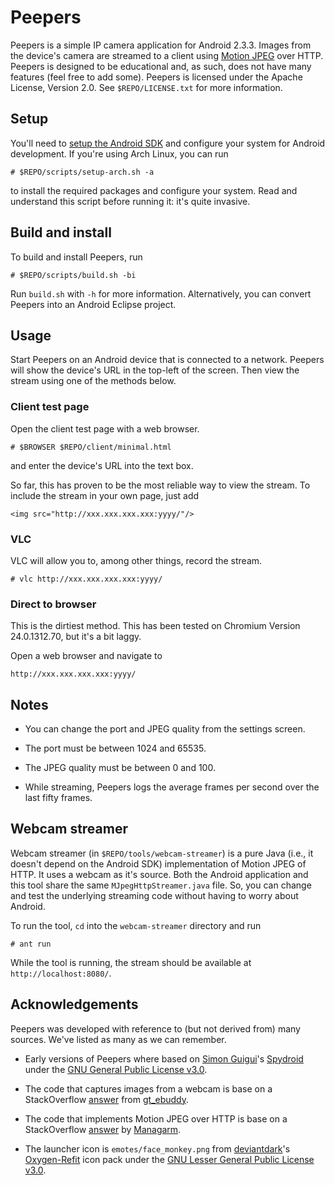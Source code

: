 Peepers
=======

Peepers is a simple IP camera application for Android 2.3.3. Images from the
device's camera are streamed to a client using [Motion
JPEG](http://en.wikipedia.org/wiki/Motion_JPEG) over HTTP. Peepers is designed
to be educational and, as such, does not have many features (feel free to add
some). Peepers is licensed under the Apache License, Version 2.0. See
``$REPO/LICENSE.txt`` for more information.

Setup
-----

You'll need to [setup the Android
SDK](http://developer.android.com/sdk/installing/index.html) and configure your
system for Android development. If you're using Arch Linux, you can run

    # $REPO/scripts/setup-arch.sh -a

to install the required packages and configure your system. Read and understand
this script before running it: it's quite invasive.

Build and install
-----------------

To build and install Peepers, run

    # $REPO/scripts/build.sh -bi

Run ``build.sh`` with ``-h`` for more information. Alternatively, you can
convert Peepers into an Android Eclipse project.

Usage
-----

Start Peepers on an Android device that is connected to a network. Peepers will
show the device's URL in the top-left of the screen. Then view the stream using
one of the methods below.

### Client test page

Open the client test page with a web browser.

    # $BROWSER $REPO/client/minimal.html

and enter the device's URL into the text box.

So far, this has proven to be the most reliable way to view the stream. To
include the stream in your own page, just add

    <img src="http://xxx.xxx.xxx.xxx:yyyy/"/>

### VLC

VLC will allow you to, among other things, record the stream.

    # vlc http://xxx.xxx.xxx.xxx:yyyy/

### Direct to browser

This is the dirtiest method. This has been tested on Chromium Version
24.0.1312.70, but it's a bit laggy.

Open a web browser and navigate to

    http://xxx.xxx.xxx.xxx:yyyy/

Notes
-----

* You can change the port and JPEG quality from the settings screen.

* The port must be between 1024 and 65535.

* The JPEG quality must be between 0 and 100.

* While streaming, Peepers logs the average frames per second over the last
  fifty frames.

Webcam streamer
---------------

Webcam streamer (in ``$REPO/tools/webcam-streamer``) is a pure Java (i.e.,
it doesn't depend on the Android SDK) implementation of Motion JPEG of HTTP. It
uses a webcam as it's source. Both the Android application and this tool
share the same ``MJpegHttpStreamer.java`` file. So, you can change and test the
underlying streaming code without having to worry about Android.

To run the tool, ``cd`` into the ``webcam-streamer`` directory and run

    # ant run

While the tool is running, the stream should be available at
``http://localhost:8080/``.

Acknowledgements
----------------

Peepers was developed with reference to (but not derived from) many sources.
We've listed as many as we can remember.

* Early versions of Peepers where based on
  [Simon Guigui](http://majorkernelpanic.net/)'s
  [Spydroid](https://code.google.com/p/spydroid-ipcamera/) under the
  [GNU General Public License v3.0](http://www.gnu.org/licenses/gpl.html).

* The code that captures images from a webcam is base on a StackOverflow
  [answer](http://stackoverflow.com/a/9046345) from
  [gt_ebuddy](http://stackoverflow.com/users/607637/gt-ebuddy).

* The code that implements Motion JPEG over HTTP is base on a StackOverflow
  [answer](http://stackoverflow.com/a/14835393) by
  [Managarm](http://stackoverflow.com/users/2061551/managarm).

* The launcher icon is ``emotes/face_monkey.png`` from
  [deviantdark](http://deviantdark.deviantart.com/)'s
  [Oxygen-Refit](http://deviantdark.deviantart.com/art/Oxygen-Refit-7019975)
  icon pack under the
  [GNU Lesser General Public License v3.0](http://www.gnu.org/copyleft/lesser.html).

